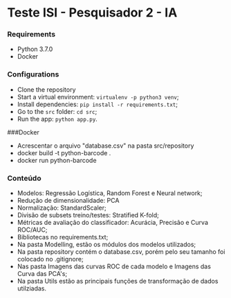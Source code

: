 # Teste ISI - Pesquisador 2 - IA

### Requirements
- Python 3.7.0
- Docker

### Configurations
- Clone the repository
- Start a virtual environment: `virtualenv -p python3 venv`;
- Install dependencies: `pip install -r requirements.txt`;
- Go to the `src` folder: `cd src`;
- Run the app: `python app.py`.

###Docker
- Acrescentar o arquivo "database.csv" na pasta src/repository
- docker build -t python-barcode .
- docker run python-barcode

### Conteúdo
- Modelos: Regressão Logística, Random Forest e Neural network;
- Redução de dimensionalidade: PCA
- Normalização: StandardScaler;
- Divisão de subsets treino/testes: Stratified K-fold;
- Métricas de avaliação do classificador: Acurácia, Precisão e Curva ROC/AUC;
- Bibliotecas no requirements.txt;
- Na pasta Modelling, estão os módulos dos modelos utilizados;
- Na pasta repository contém o database.csv, porém pelo seu tamanho foi colocado no .gitignore;
- Nas pasta Imagens das curvas ROC de cada modelo e Imagens das Curva das PCA's;
- Na pasta Utils estão as principais funções de transformação de dados utilziadas.




